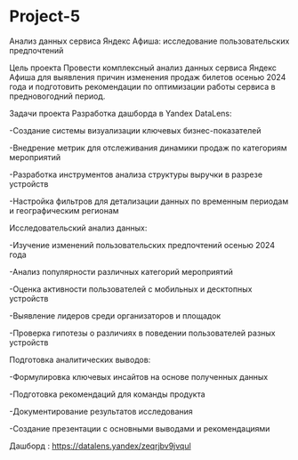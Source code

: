 # Project-5
Анализ данных сервиса Яндекс Афиша: исследование пользовательских предпочтений

Цель проекта
Провести комплексный анализ данных сервиса Яндекс Афиша для выявления причин изменения продаж билетов осенью 2024 года и подготовить рекомендации по оптимизации работы сервиса в предновогодний период.

Задачи проекта
Разработка дашборда в Yandex DataLens:

-Создание системы визуализации ключевых бизнес-показателей

-Внедрение метрик для отслеживания динамики продаж по категориям мероприятий

-Разработка инструментов анализа структуры выручки в разрезе устройств

-Настройка фильтров для детализации данных по временным периодам и географическим регионам

Исследовательский анализ данных:

-Изучение изменений пользовательских предпочтений осенью 2024 года

-Анализ популярности различных категорий мероприятий

-Оценка активности пользователей с мобильных и десктопных устройств

-Выявление лидеров среди организаторов и площадок

-Проверка гипотезы о различиях в поведении пользователей разных устройств

Подготовка аналитических выводов:

-Формулировка ключевых инсайтов на основе полученных данных

-Подготовка рекомендаций для команды продукта

-Документирование результатов исследования

-Создание презентации с основными выводами и рекомендациями

Дашборд : https://datalens.yandex/zeqrjbv9jvqul
